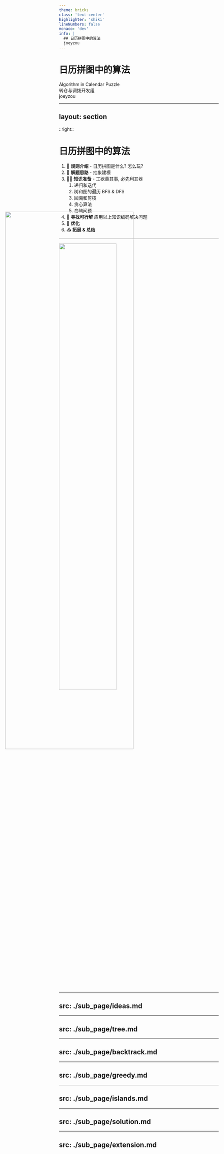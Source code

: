 ```yaml
---
theme: bricks
class: 'text-center'
highlighter: 'shiki'
lineNumbers: false
monaco: 'dev'
info: |
  ## 日历拼图中的算法
  joeyzou
---
```

# 日历拼图中的算法

Algorithm in Calendar Puzzle <br>
转仓与调拨开发组<br>joeyzou

---
layout: section
---

<img src="https://picgo-1253542015.cos.ap-guangzhou.myqcloud.com/uPic/word_cloud.jpg" class="rounded shadow" style="height:65%;position:absolute;top:18%;left:6%" />

::right::

# 日历拼图中的算法

1. 📝 **规则介绍** - 日历拼图是什么? 怎么玩?
1. 🎨 **解题思路** - 抽象建模
1. 🧑‍💻 **知识准备** - 工欲善其事, 必先利其器
    1. 递归和迭代
    1. 树和图的遍历 BFS & DFS
    1. 回溯和剪枝
    1. 贪心算法
    1. 岛屿问题
1. 🤹 **寻找可行解** 应用以上知识编码解决问题
1. 🎥 **优化**
1. 📤 **拓展 & 总结**

---

<a target="_blank" href="https://www.bilibili.com/video/BV1Eb4y177Hs?spm_id_from=333.337.search-card.all.click">
    <img src="https://picgo-1253542015.cos.ap-guangzhou.myqcloud.com/uPic/calendar.jpeg" style="width:60%" class="center-screen rounded shadow" />
</a>

<!-- ---

<img src="https://picgo-1253542015.cos.ap-guangzhou.myqcloud.com/uPic/fish.jpeg" style="width:50%" class="center-screen rounded shadow" />
<p v-after class="absolute bottom-23 left-45 opacity-30 transform -rotate-10">Meow!</p> -->

---
src: ./sub_page/ideas.md
---

---
src: ./sub_page/tree.md
---

---
src: ./sub_page/backtrack.md
---

---
src: ./sub_page/greedy.md
---

---
src: ./sub_page/islands.md
---

---
src: ./sub_page/solution.md
---

---
src: ./sub_page/extension.md
---
